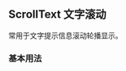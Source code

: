 <div class="demo-header">
<p class="overviewicon">
  <span class="wapi-business-scrolltext"/>
</p>

## ScrollText 文字滚动

<nova-uxlink widget-name="ScrollText"></nova-uxlink>

常用于文字提示信息滚动轮播显示。
</div>

### 基本用法

<nova-demo-view link="scroll-text/basic-usage"></nova-demo-view>

<br>

<nova-attributes link="scroll-text"></nova-attributes>
